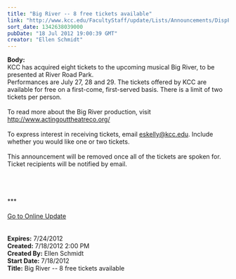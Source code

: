 ```yaml
---
title: "Big River -- 8 free tickets available"
link: "http://www.kcc.edu/FacultyStaff/update/Lists/Announcements/DispForm.aspx?ID=759"
sort_date: 1342638039000
pubDate: "18 Jul 2012 19:00:39 GMT"
creator: "Ellen Schmidt"
---
```


<div><b>Body:</b> <div class="ExternalClass4DF1FC68ED0F4753A895FA3F18607D9E">
<div>KCC has acquired eight tickets to the upcoming musical Big River, to be presented at River Road Park.<br /></div>
<div>Performances are July 27, 28 and 29. The tickets offered by KCC are available for free on a first-come, first-served basis. There is a limit of two tickets per person.</div>
<div> </div>
<div>To read more about the Big River production, visit <a href="http://www.actingouttheatreco.org/">http://www.actingouttheatreco.org/</a></div>
<div> </div>
<div>To express interest in receiving tickets, email <a href="mailto:eskelly@kcc.edu">eskelly@kcc.edu</a>. Include whether you would like one or two tickets.</div>
<div> </div>
<div>This announcement will be removed once all of the tickets are spoken for. Ticket recipients will be notified by email.</div>
<div> </div>
<div> </div>
<div> </div>
<div>
<div> </div>
<div>***</div>
<div> </div>
<div><a href="/FacultyStaff/update/Pages/dailyupdate.aspx">Go to Online Update</a></div></div>
<div> </div>
<div> </div></div></div>
<div><b>Expires:</b> 7/24/2012</div>
<div><b>Created:</b> 7/18/2012 2:00 PM</div>
<div><b>Created By:</b> Ellen Schmidt</div>
<div><b>Start Date:</b> 7/18/2012</div>
<div><b>Title:</b> Big River -- 8 free tickets available</div>
